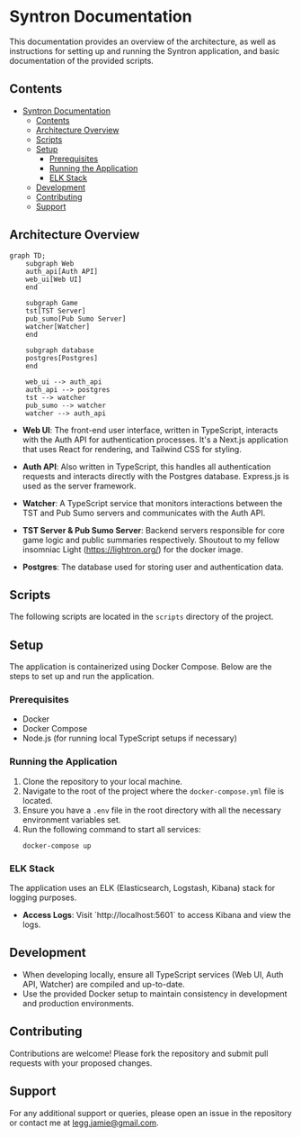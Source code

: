 # Syntron Documentation

This documentation provides an overview of the architecture, as well as instructions for setting up and running the Syntron application, and basic documentation of the provided scripts.

## Contents

- [Syntron Documentation](#syntron-documentation)
  - [Contents](#contents)
  - [Architecture Overview](#architecture-overview)
  - [Scripts](#scripts)
  - [Setup](#setup)
    - [Prerequisites](#prerequisites)
    - [Running the Application](#running-the-application)
    - [ELK Stack](#elk-stack)
  - [Development](#development)
  - [Contributing](#contributing)
  - [Support](#support)

## Architecture Overview

```mermaid
graph TD;
    subgraph Web
    auth_api[Auth API]
    web_ui[Web UI]
    end

    subgraph Game
    tst[TST Server]
    pub_sumo[Pub Sumo Server]
    watcher[Watcher]
    end

    subgraph database
    postgres[Postgres]
    end

    web_ui --> auth_api
    auth_api --> postgres
    tst --> watcher
    pub_sumo --> watcher
    watcher --> auth_api
```

- **Web UI**: The front-end user interface, written in TypeScript, interacts with the Auth API for authentication processes. It's a Next.js application that uses React for rendering, and Tailwind CSS for styling.
  
- **Auth API**: Also written in TypeScript, this handles all authentication requests and interacts directly with the Postgres database. Express.js is used as the server framework.
  
- **Watcher**: A TypeScript service that monitors interactions between the TST and Pub Sumo servers and communicates with the Auth API.
  
- **TST Server & Pub Sumo Server**: Backend servers responsible for core game logic and public summaries respectively. Shoutout to my fellow insomniac Light (https://lightron.org/) for the docker image.
  
- **Postgres**: The database used for storing user and authentication data.

## Scripts

The following scripts are located in the `scripts` directory of the project.



## Setup

The application is containerized using Docker Compose. Below are the steps to set up and run the application.

### Prerequisites

- Docker
- Docker Compose
- Node.js (for running local TypeScript setups if necessary)

### Running the Application

1. Clone the repository to your local machine.
2. Navigate to the root of the project where the `docker-compose.yml` file is located.
3. Ensure you have a `.env` file in the root directory with all the necessary environment variables set.
4. Run the following command to start all services:
   ```
   docker-compose up
   ```

### ELK Stack

The application uses an ELK (Elasticsearch, Logstash, Kibana) stack for logging purposes.

- **Access Logs**: Visit \`http://localhost:5601\` to access Kibana and view the logs.

## Development

- When developing locally, ensure all TypeScript services (Web UI, Auth API, Watcher) are compiled and up-to-date.
- Use the provided Docker setup to maintain consistency in development and production environments.

## Contributing

Contributions are welcome! Please fork the repository and submit pull requests with your proposed changes.

## Support

For any additional support or queries, please open an issue in the repository or contact me at legg.jamie@gmail.com.
